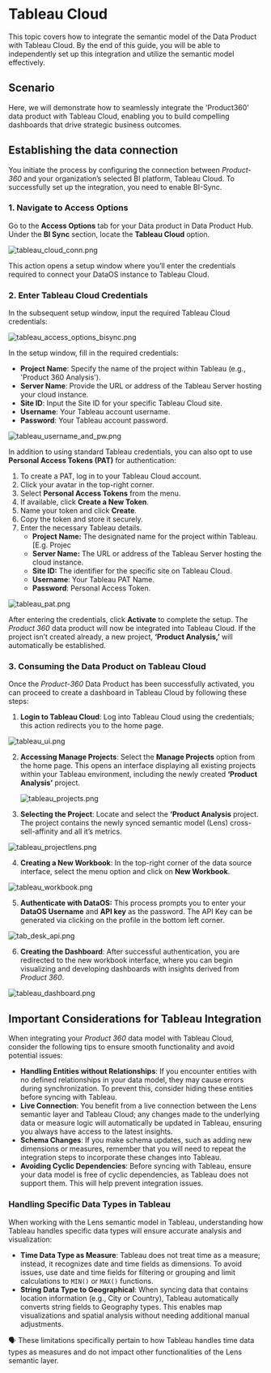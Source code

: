 # Tableau Cloud

This topic covers how to integrate the semantic model of the Data Product with Tableau Cloud. By the end of this guide, you will be able to independently set up this integration and utilize the semantic model effectively.

## Scenario

Here, we will demonstrate how to seamlessly integrate the 'Product360' data product with Tableau Cloud, enabling you to build compelling dashboards that drive strategic business outcomes.

## Establishing the data connection

You initiate the process by configuring the connection between *Product-360* and your organization’s selected BI platform, Tableau Cloud. To successfully set up the integration, you need to enable BI-Sync.

### 1. **Navigate to Access Options**
    
Go to the **Access Options** tab for your Data product in Data Product Hub. Under the **BI Sync** section, locate the **Tableau Cloud** option.

![tableau_cloud_conn.png](/learn/dp_consumer_learn_track/integrate_bi_tools/tab_cloud/tableau_cloud_conn.png)

This action opens a setup window where you’ll enter the credentials required to connect your DataOS instance to Tableau Cloud.

### 2. **Enter Tableau Cloud Credentials**
    
In the subsequent setup window, input the required Tableau Cloud credentials:

![tableau_access_options_bisync.png](/learn/dp_consumer_learn_track/integrate_bi_tools/tab_cloud/tableau_access_options_bisync.png)

In the setup window, fill in the required credentials:

- **Project Name**: Specify the name of the project within Tableau (e.g., 'Product 360 Analysis').
- **Server Name**: Provide the URL or address of the Tableau Server hosting your cloud instance.
- **Site ID**: Input the Site ID for your specific Tableau Cloud site.
- **Username**: Your Tableau account username.
- **Password**: Your Tableau account password.

![tableau_username_and_pw.png](/learn/dp_consumer_learn_track/integrate_bi_tools/tab_cloud/tableau_username_and_pw.png)

In addition to using standard Tableau credentials, you can also opt to use **Personal Access Tokens (PAT)** for authentication:

1. To create a PAT, log in to your Tableau Cloud account.
2. Click your avatar in the top-right corner.
3. Select **Personal Access Tokens** from the menu.
4. If available, click **Create a New Token**.
5. Name your token and click **Create**.
6. Copy the token and store it securely.
7. Enter the necessary Tableau details.
    - **Project Name:** The designated name for the project within Tableau. [E.g.  Projec
    - **Server Name:** The URL or address of the Tableau Server hosting the cloud instance.
    - **Site ID:** The identifier for the specific site on Tableau Cloud.
    - **Username**: Your Tableau PAT Name.
    - **Password**: Personal Access Token.

![tableau_pat.png](/learn/dp_consumer_learn_track/integrate_bi_tools/tab_cloud/tableau_pat.png)

After entering the credentials, click **Activate** to complete the setup. The *Product 360* data product will now be integrated into Tableau Cloud. If the project isn’t created already, a new project, **‘Product Analysis,’** will automatically be established.
    
### 3. **Consuming the Data Product on Tableau Cloud**
    
Once the *Product-360* Data Product has been successfully activated, you can proceed to create a dashboard in Tableau Cloud by following these steps:

1. **Login to Tableau Cloud**: Log into Tableau Cloud using the credentials; this action redirects you to the home page.

![tableau_ui.png](/learn/dp_consumer_learn_track/integrate_bi_tools/tab_cloud/tableau_ui.png)

2. **Accessing Manage Projects**: Select the **Manage Projects** option from the home page. This opens an interface displaying all existing projects within your Tableau environment, including the newly created **‘Product Analysis’** project.
    
    ![tableau_projects.png](/learn/dp_consumer_learn_track/integrate_bi_tools/tab_cloud/tableau_projects.png)
    
3. **Selecting the Project**: Locate and select the **‘Product Analysis** project. The project contains the newly synced semantic model (Lens) cross-sell-affinity and all it’s metrics.

![tableau_projectlens.png](/learn/dp_consumer_learn_track/integrate_bi_tools/tab_cloud/tableau_projectlens.png)

4. **Creating a New Workbook**: In the top-right corner of the data source interface, select the menu option and click on **New Workbook**.

![tableau_workbook.png](/learn/dp_consumer_learn_track/integrate_bi_tools/tab_cloud/tableau_workbook.png)

5. **Authenticate with DataOS:** This process prompts you to enter your **DataOS Username** and **API key** as the password. The API Key can be generated via clicking on the profile in the bottom left corner.

![tab_desk_api.png](/learn/dp_consumer_learn_track/integrate_bi_tools/tab_cloud/tab_desk_api.png)

6. **Creating the Dashboard**: After successful authentication, you are redirected to the new workbook interface, where you can begin visualizing and developing dashboards with insights derived from *Product 360*.

![tableau_dashboard.png](/learn/dp_consumer_learn_track/integrate_bi_tools/tab_cloud/tableau_dashboard.png)

## Important Considerations for Tableau Integration

When integrating your *Product 360* data model with Tableau Cloud, consider the following tips to ensure smooth functionality and avoid potential issues:

- **Handling Entities without Relationships**:  If you encounter entities with no defined relationships in your data model, they may cause errors during synchronization. To prevent this, consider hiding these entities before syncing with Tableau.
- **Live Connection**: You benefit from a live connection between the Lens semantic layer and Tableau Cloud; any changes made to the underlying data or measure logic will automatically be updated in Tableau, ensuring you always have access to the latest insights.
- **Schema Changes**: If you make schema updates, such as adding new dimensions or measures, remember that you will need to repeat the integration steps to incorporate these changes into Tableau.
- **Avoiding Cyclic Dependencies**: Before syncing with Tableau, ensure your data model is free of cyclic dependencies, as Tableau does not support them. This will help prevent integration issues.

### Handling Specific Data Types in Tableau

When working with the Lens semantic model in Tableau, understanding how Tableau handles specific data types will ensure accurate analysis and visualization:

- **Time Data Type as Measure**: Tableau does not treat time as a measure; instead, it recognizes date and time fields as dimensions. To avoid issues, use date and time fields for filtering or grouping and limit calculations to `MIN()` or `MAX()` functions.
- **String Data Type to Geographical**: When syncing data that contains location information (e.g., City or Country), Tableau automatically converts string fields to Geography types. This enables map visualizations and spatial analysis without needing additional manual adjustments.

<aside class="callout">
🗣 These limitations specifically pertain to how Tableau handles time data types as measures and do not impact other functionalities of the Lens semantic layer.

</aside>